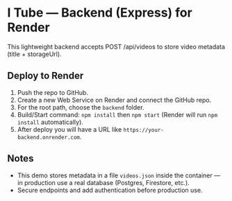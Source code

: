 # I Tube — Backend (Express) for Render

This lightweight backend accepts POST /api/videos to store video metadata (title + storageUrl).

## Deploy to Render
1. Push the repo to GitHub.
2. Create a new Web Service on Render and connect the GitHub repo.
3. For the root path, choose the `backend` folder.
4. Build/Start command: `npm install` then `npm start` (Render will run `npm install` automatically).
5. After deploy you will have a URL like `https://your-backend.onrender.com`.

## Notes
- This demo stores metadata in a file `videos.json` inside the container — in production use a real database (Postgres, Firestore, etc.).
- Secure endpoints and add authentication before production use.
